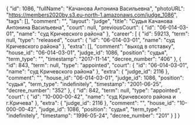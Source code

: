 {
    "id": 1086,
    "fullName": "Качанова Антонина Васильевна",
    "photoURL": "https://members2020by.s3.eu-north-1.amazonaws.com/judge_1086",
    "tags": [],
    "comment": "",
    "layout": "judge",
    "title": "Судья Качанова Антонина Васильевна",
    "court": null,
    "previousCourt": {
        "id": "06-014-03-01",
        "name": "суд Кричевского района"
    },
    "career": [
        {
            "id": 59213,
            "term": null,
            "type": "released",
            "court": {
                "id": "06-014-03-01",
                "name": "суд Кричевского района"
            },
            "extra": [],
            "comment": "выход в отставку",
            "house_id": "06-014-03-01",
            "judge_id": 1086,
            "position": "судья",
            "term_type": "",
            "timestamp": "2017-11-14",
            "decree_number": "406"
        },
        {
            "id": 843,
            "term": null,
            "type": "appointed",
            "court": {
                "id": "06-014-03-01",
                "name": "суд Кричевского района"
            },
            "extra": {
                "judge_id": 2116
            },
            "comment": "",
            "house_id": "06-014-03-01",
            "judge_id": 1086,
            "position": "судья",
            "term_type": "indefinitely",
            "timestamp": "2001-06-25",
            "decree_number": "352"
        },
        {
            "id": 842,
            "term": null,
            "type": "appointed",
            "court": {
                "id": "10-000-00-42",
                "name": "суд Кричевского района и г.Кричева"
            },
            "extra": {
                "judge_id": 2116
            },
            "comment": "",
            "house_id": "10-000-00-42",
            "judge_id": 1086,
            "position": "судья",
            "term_type": "indefinitely",
            "timestamp": "1996-05-24",
            "decree_number": "201"
        }
    ]
}